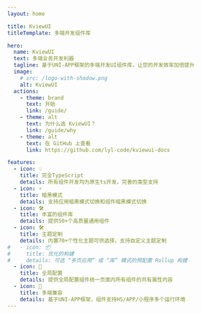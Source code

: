 ```yaml
---
layout: home

title: KviewUI
titleTemplate: 多端开发组件库

hero:
  name: KviewUI
  text: 多端业务开发利器
  tagline: 基于UNI-APP框架的多端开发UI组件库，让您的开发效率加倍提升
  image:
    # src: /logo-with-shadow.png
    alt: KviewUI
  actions:
    - theme: brand
      text: 开始
      link: /guide/
    - theme: alt
      text: 为什么选 KviewUI？
      link: /guide/why
    - theme: alt
      text: 在 GitHub 上查看
      link: https://github.com/lyl-code/kviewui-docs

features:
  - icon: 💡
    title: 完全TypeScript
    details: 所有组件开发均为原生ts开发，完善的类型支持
  - icon: ⚡️
    title: 暗黑模式
    details: 支持应用暗黑模式切换和组件暗黑模式切换
  - icon: 🛠️
    title: 丰富的组件库
    details: 提供50+个高质量通用组件
  - icon: 🛠️
    title: 主题定制
    details: 内置70+个性化主题可供选择，支持自定义主题定制
#   - icon: 📦
#     title: 优化的构建
#     details: 可选 “多页应用” 或 “库” 模式的预配置 Rollup 构建
  - icon: 🔩
    title: 全局配置
    details: 提供全局配置组件统一页面内所有组件的共有属性内容
  - icon: 🔑
    title: 多端兼容
    details: 基于UNI-APP框架，组件支持H5/APP/小程序多个运行环境
---
```


<script setup>
import { onMounted } from 'vue'
// import { fetchReleaseTag } from './.vitepress/utils/fetchReleaseTag.js'

onMounted(() => {
//   fetchReleaseTag()
})
</script>